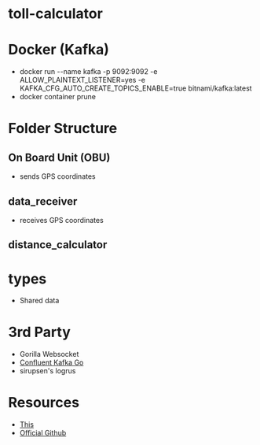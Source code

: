# toll-calculator

# Docker (Kafka)
- docker run --name kafka -p 9092:9092 -e ALLOW_PLAINTEXT_LISTENER=yes -e KAFKA_CFG_AUTO_CREATE_TOPICS_ENABLE=true bitnami/kafka:latest
- docker container prune


# Folder Structure
## On Board Unit (OBU)
- sends GPS coordinates

## data_receiver
- receives GPS coordinates

## distance_calculator

# types
- Shared data

# 3rd Party
- Gorilla Websocket
- [Confluent Kafka Go](https://github.com/confluentinc/confluent-kafka-go)
- sirupsen's logrus





# Resources
- [This](https://github.com/jinheehanaaa/toll-calculator)
- [Official Github](https://github.com/fulltimegodev/toll-calculator)